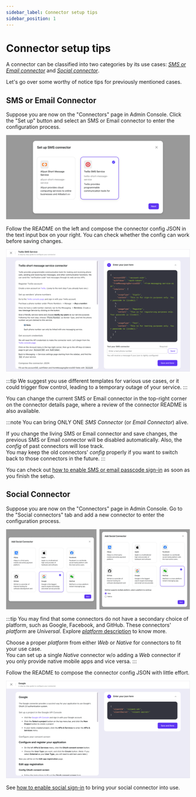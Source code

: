 ```yaml
---
sidebar_label: Connector setup tips
sidebar_position: 1
---
```


# Connector setup tips

A connector can be classified into two categories by its use cases: [_SMS or Email connector_](./connector-setup-tips.md#sms-or-email-connector) and [_Social connector_](./connector-setup-tips.md#social-connector).

Let's go over some worthy of notice tips for previously mentioned cases.

## SMS or Email Connector

Suppose you are now on the "Connectors" page in Admin Console. Click the "Set up" button and select an SMS or Email connector to enter the configuration process.

![Add SMS or email connector modal](./assets/add-sms-or-email-connector-modal.png)

Follow the README on the left and compose the connector config JSON in the text input box on your right. You can check whether the config can work before saving changes.

![Configure SMS or email connector guide](./assets/configure-sms-or-email-connector-guide.png)

:::tip
We suggest you use different templates for various use cases, or it could trigger flow control, leading to a temporary outage of your service.
:::

You can change the current SMS or Email connector in the top-right corner on the connector details page, where a review of the connector README is also available.

:::note
You can bring ONLY ONE _SMS Connector_ (or _Email Connector_) alive.

If you change the living SMS or Email connector and save changes, the previous SMS or Email connector will be disabled automatically. Also, the _config_ of past connectors will lose track.<br/>
You may keep the old connectors' _config_ properly if you want to switch back to those connectors in the future.
:::

You can check out [how to enable SMS or email passcode sign-in](../../tutorials/get-started/enable-passcode-sign-in.mdx) as soon as you finish the setup.

## Social Connector

Suppose you are now on the "Connectors" page in Admin Console. Go to the "Social connectors" tab and add a new connector to enter the configuration process.

![Add social connector modal](./assets/add-social-connector-modal.png)

:::tip
You may find that some connectors do not have a secondary choice of platform, such as Google, Facebook, and GitHub. These connectors' _platform_ are _Universal_. Explore [_platform_ description](../../references/connectors/README.mdx#platform) to know more.

Choose a proper _platform_ from either _Web_ or _Native_ for connectors to fit your use case.<br/>
You can set up a single _Native_ connector w/o adding a _Web_ connector if you only provide native mobile apps and vice versa.
:::

Follow the README to compose the connector config JSON with little effort.

![Configure social connector guide](./assets/configure-social-connector-guide.png)

See [how to enable social sign-in](../../tutorials/get-started/enable-social-sign-in.mdx) to bring your social connector into use.
